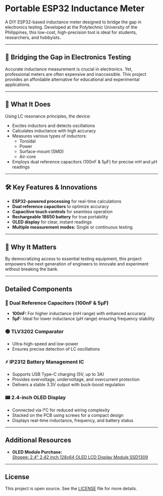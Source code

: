 # Portable ESP32 Inductance Meter

A DIY ESP32-based inductance meter designed to bridge the gap in electronics testing. Developed at the Polytechnic University of the Philippines, this low-cost, high-precision tool is ideal for students, researchers, and hobbyists.

---

## 🔧 Bridging the Gap in Electronics Testing

Accurate inductance measurement is crucial in electronics. Yet, professional meters are often expensive and inaccessible. This project provides an affordable alternative for educational and experimental applications.

---

## 🚀 What It Does

Using LC resonance principles, the device:
- Excites inductors and detects oscillations
- Calculates inductance with high accuracy
- Measures various types of inductors:
  - Toroidal
  - Power
  - Surface-mount (SMD)
  - Air-core  
- Employs dual reference capacitors (100nF & 5µF) for precise mH and µH readings

---

## 🛠 Key Features & Innovations

- **ESP32-powered processing** for real-time calculations  
- **Dual reference capacitors** to optimize accuracy  
- **Capacitive touch controls** for seamless operation  
- **Rechargeable 18650 battery** for true portability  
- **OLED display** for clear, instant readings  
- **Multiple measurement modes:** Single or continuous testing

---

## 📌 Why It Matters

By democratizing access to essential testing equipment, this project empowers the next generation of engineers to innovate and experiment without breaking the bank.

---

## Detailed Components

### 🔧 Dual Reference Capacitors (100nF & 5µF)
- **100nF:** For higher inductance (mH range) with enhanced accuracy  
- **5µF:** Ideal for lower inductance (µH range) ensuring frequency stability

### 🟢 TLV3202 Comparator
- Ultra-high-speed and low-power
- Ensures precise detection of LC oscillations

### ⚡ IP2312 Battery Management IC
- Supports USB Type-C charging (5V, up to 3A)
- Provides overvoltage, undervoltage, and overcurrent protection
- Delivers a stable 3.3V output with buck-boost regulation

### 📟 2.4-inch OLED Display
- Connected via I²C for reduced wiring complexity
- Stacked on the PCB using screws for a compact design
- Displays real-time inductance, frequency, and battery status

---

## Additional Resources


- **OLED Module Purchase:**  
  [Shopee: 2.4" 2.42 inch 128x64 OLED LCD Display Module SSD1309](https://shopee.ph/2.4-2.42-inch-128x64-OLED-LCD-Display-Module-SSD1309-12864-7-Pin-SPI-IIC-I2C-Serial-Interface-for-Arduino-UNO-R3-C51-i.517103615.18774113725?sp_atk=a92714bc-abb0-4431-8565-57df95d88b4a&xptdk=a92714bc-abb0-4431-8565-57df95d88b4a)

---

## License

This project is open source. See the [LICENSE](LICENSE) file for more details.
